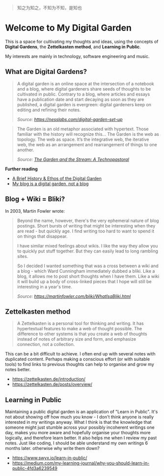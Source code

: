 > 知之为知之，不知为不知，是知也

# Welcome to My Digital Garden

This is a space for cultivating my thoughts and ideas, using the concepts of **Digital Gardens**, the **Zettelkasten method**, and **Learning in Public**.

My interests are mainly in technology, software engineering and music.

## What are Digital Gardens?

> A digital garden is an online space at the intersection of a notebook and a blog, where digital gardeners share seeds of thoughts to be cultivated in public. Contrary to a blog, where articles and essays have a publication date and start decaying as soon as they are published, a digital garden is evergreen: digital gardeners keep on editing and refining their notes.
>
> *Source: https://nesslabs.com/digital-garden-set-up*

> The Garden is an old metaphor associated with hypertext. Those familiar with the history will recognize this...
> The Garden is the web as topology. The web as space. It’s the integrative web, the iterative web, the web as an arrangement and rearrangement of things to one another.
> 
> *Source: [The Garden and the Stream: A Technopastoral](https://hapgood.us/2015/10/17/the-garden-and-the-stream-a-technopastoral/)*

**Further reading**

- [A Brief History & Ethos of the Digital Garden](https://maggieappleton.com/garden-history)
- [My blog is a digital garden, not a blog](https://joelhooks.com/digital-garden)

## Blog + Wiki = Bliki?

In 2003, Martin Fowler wrote:

> Beyond the name, however, there's the very ephemeral nature of blog postings. Short bursts of writing that might be interesting when they are read - but quickly age. I find writing too hard to want to spend it on things that disappear.
> 
> I have similar mixed feelings about wikis. I like the way they allow you to quickly put stuff together. But they can easily lead to long rambling sites.
>  
> So I decided I wanted something that was a cross between a wiki and a blog - which Ward Cunningham immediately dubbed a bliki. Like a blog, it allows me to post short thoughts when I have them. Like a wiki it will build up a body of cross-linked pieces that I hope will still be interesting in a year's time.
> 
> *Source: https://martinfowler.com/bliki/WhatIsaBliki.html*

## Zettelkasten method

> A Zettelkasten is a personal tool for thinking and writing. It has hypertextual features to make a web of thought possible. The difference to other systems is that you create a web of thoughts instead of notes of arbitrary size and form, and emphasize connection, not a collection.

This can be a bit difficult to achieve. I often end up with several notes with duplicated content. Perhaps making a conscious effort (or with suitable tools) to find links to previous thoughts can help to organise and grow my notes better.

- https://zettelkasten.de/introduction/
- https://zettelkasten.de/posts/overview/

## Learning in Public

Maintaining a public digital garden is an application of "Learn in Public". It's not about showing off how much you know - I don't think anyone is really interested in my writings anyway. What I think is that the knowledge that someone might just stumble across your possibly incoherent writings one day, makes you more aware and hopefully organise your thoughts more logically, and therefore learn better. It also helps me when I review my past notes. Just like coding, I should be able understand my own writings 6 months later. otherwise why write them down?

- https://www.swyx.io/learn-in-public/
- https://medium.com/my-learning-journal/why-you-should-learn-in-public-4fd3a6239549


